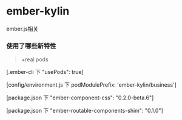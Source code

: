 # ember-kylin
ember.js相关

### 使用了哪些新特性

> +real pods

[.ember-cli 下 "usePods": true]

[config/environment.js 下 podModulePrefix: 'ember-kylin/business']

[package.json 下 "ember-component-css": "0.2.0-beta.6"]

[package.json 下 "ember-routable-components-shim": "0.1.0"]
